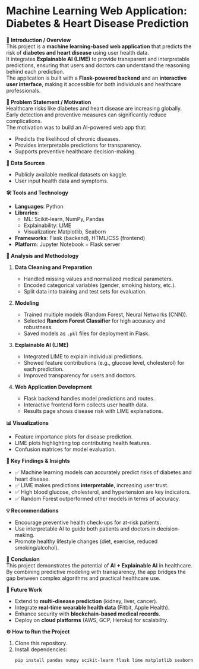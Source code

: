 # Machine Learning Web Application: Diabetes & Heart Disease Prediction  

**📌 Introduction / Overview**  
This project is a **machine learning-based web application** that predicts the risk of **diabetes and heart disease** using user health data.  
It integrates **Explainable AI (LIME)** to provide transparent and interpretable predictions, ensuring that users and doctors can understand the reasoning behind each prediction.  
The application is built with a **Flask-powered backend** and an **interactive user interface**, making it accessible for both individuals and healthcare professionals.  

**🎯 Problem Statement / Motivation**  
Healthcare risks like diabetes and heart disease are increasing globally.  
Early detection and preventive measures can significantly reduce complications.  
The motivation was to build an AI-powered web app that:  
- Predicts the likelihood of chronic diseases.  
- Provides interpretable predictions for transparency.  
- Supports preventive healthcare decision-making.  

**📂 Data Sources**  
- Publicly available medical datasets on kaggle. 
- User input health data and symptoms.  

**🛠 Tools and Technology**  
- **Languages**: Python  
- **Libraries**:  
  - ML: Scikit-learn, NumPy, Pandas  
  - Explainability: LIME  
  - Visualization: Matplotlib, Seaborn  
- **Frameworks**: Flask (backend), HTML/CSS (frontend)  
- **Platform**: Jupyter Notebook + Flask server  

**🔎 Analysis and Methodology**  
1. **Data Cleaning and Preparation**  
   - Handled missing values and normalized medical parameters.  
   - Encoded categorical variables (gender, smoking history, etc.).  
   - Split data into training and test sets for evaluation.  

2. **Modeling**  
   - Trained multiple models (Random Forest, Neural Networks (CNN)).  
   - Selected **Random Forest Classifier** for high accuracy and robustness.  
   - Saved models as `.pkl` files for deployment in Flask.  

3. **Explainable AI (LIME)**  
   - Integrated LIME to explain individual predictions.  
   - Showed feature contributions (e.g., glucose level, cholesterol) for each prediction.  
   - Improved transparency for users and doctors.  

4. **Web Application Development**  
   - Flask backend handles model predictions and routes.  
   - Interactive frontend form collects user health data.  
   - Results page shows disease risk with LIME explanations.  

**📊 Visualizations**  
- Feature importance plots for disease prediction.  
- LIME plots highlighting top contributing health features.  
- Confusion matrices for model evaluation.  

**🔑 Key Findings & Insights**  
- ✅ Machine learning models can accurately predict risks of diabetes and heart disease.  
- ✅ LIME makes predictions **interpretable**, increasing user trust.  
- ✅ High blood glucose, cholesterol, and hypertension are key indicators.  
- ✅ Random Forest outperformed other models in terms of accuracy.  

**💡 Recommendations**  
- Encourage preventive health check-ups for at-risk patients.  
- Use interpretable AI to guide both patients and doctors in decision-making.  
- Promote healthy lifestyle changes (diet, exercise, reduced smoking/alcohol).  

**📌 Conclusion**  
This project demonstrates the potential of **AI + Explainable AI** in healthcare.  
By combining predictive modeling with transparency, the app bridges the gap between complex algorithms and practical healthcare use.  

**🚀 Future Work**  
- Extend to **multi-disease prediction** (kidney, liver, cancer).  
- Integrate **real-time wearable health data** (Fitbit, Apple Health).  
- Enhance security with **blockchain-based medical records**.  
- Deploy on **cloud platforms** (AWS, GCP, Heroku) for scalability.  

**⚙️ How to Run the Project**  
1. Clone this repository.  
2. Install dependencies:  
   ```bash
   pip install pandas numpy scikit-learn flask lime matplotlib seaborn

